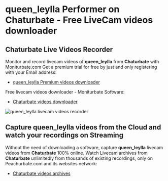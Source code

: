 # queen_leylla Performer on Chaturbate - Free LiveCam videos downloader

## Chaturbate Live Videos Recorder

Monitor and record livecam videos of **queen_leylla** from **Chaturbate** with Moniturbate.com
Get a premium trial for free by just and only registering with your Email address:
* [queen_leylla Premium videos downloader](https://moniturbate.com/request-demo-licence-key.html)

Free livecam videos downloader - Moniturbate Software:
* [Chaturbate videos downloader](https://moniturbate.com/moniturbate-download-software.html)

![queen_leylla livecam videos recorder](https://peachurnet.com/templates/moniturbate-software.png)


## Capture queen_leylla videos from the Cloud and watch your recordings on Streaming

Without the need of downloading a software, capture **queen_leylla** livecam videos from **Chaturbate** 100% online.
Watch Livecam archives from **Chaturbate** unlimitedly from thousands of existing recordings, only on Peachurbate.com and its websites network:
* [Chaturbate videos archives](https://peachurnet.com/)